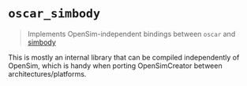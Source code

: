 # `oscar_simbody`

> Implements OpenSim-independent bindings between `oscar` and [simbody](https://github.com/simbody/simbody)

This is mostly an internal library that can be compiled independently of OpenSim, which
is handy when porting OpenSimCreator between architectures/platforms.
